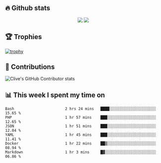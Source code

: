 ## &#128293; Github stats

<!-- GitHub Readme Streak Stats - https://github.com/DenverCoder1/github-readme-streak-stats -->
<p align="center">

<picture>
  <source 
    srcset="https://github-readme-stats.vercel.app/api?username=clivewalkden&count_private=true&show_icons=true&theme=darcula"
    media="(prefers-color-scheme: dark)"
  />
  <source
    srcset="https://github-readme-stats.vercel.app/api?username=clivewalkden&count_private=true&show_icons=true&theme=calm"
    media="(prefers-color-scheme: light), (prefers-color-scheme: no-preference)"
  />
  <img src="https://github-readme-stats.vercel.app/api?username=clivewalkden&count_private=true&show_icons=true&theme=darcula" />
</picture>

<a href="https://git.io/streak-stats" target="_blank">
  <img src="http://github-readme-streak-stats.herokuapp.com?user=clivewalkden&theme=darcula&date_format=j%20M%5B%20Y%5D" />
</a>

</p>

## &#127942; Trophies
[![trophy](https://github-profile-trophy.vercel.app/?username=clivewalkden&theme=onedark)](https://github.com/clivewalkden/github-profile-trophy)

## &#129309; Contributions
![Clive's GitHub Contributor stats](https://github-contributor-stats.vercel.app/api?username=clivewalkden)

## &#128202; This week I spent my time on
<!--START_SECTION:waka-->

```text
Bash                       2 hrs 24 mins   ████░░░░░░░░░░░░░░░░░░░░░   15.65 %
PHP                        1 hr 57 mins    ███░░░░░░░░░░░░░░░░░░░░░░   12.65 %
JSON                       1 hr 51 mins    ███░░░░░░░░░░░░░░░░░░░░░░   12.04 %
YAML                       1 hr 45 mins    ███░░░░░░░░░░░░░░░░░░░░░░   11.41 %
Docker                     1 hr 22 mins    ██▒░░░░░░░░░░░░░░░░░░░░░░   08.94 %
Markdown                   1 hr 3 mins     █▓░░░░░░░░░░░░░░░░░░░░░░░   06.86 %
```

<!--END_SECTION:waka-->
